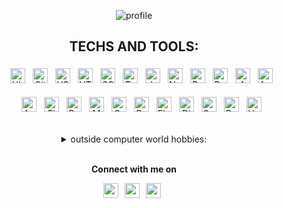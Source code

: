 <div align="center">

![profile](https://github.com/git-BR/git-BR/raw/master/icons/profileAnim.svg)

</div>

<div align="center">

## TECHS AND TOOLS:

</div>

<div align="center">
  
  <ol>
  
  <img alt="Ubuntu" style="margin:4px" height="24" src="https://raw.githubusercontent.com/git-BR/git-BR/master/icons/ubuntu.svg" />

  <img alt="GitHub" style="margin:4px" height="24" src="https://raw.githubusercontent.com/git-BR/git-BR/master/icons/github-icon.svg" />

  <img alt="VSCode" style="margin:4px" height="24" src="https://raw.githubusercontent.com/git-BR/git-BR/master/icons/visual-studio-code.svg" />

  <img alt="HTML5" style="margin:4px" height="24" src="https://raw.githubusercontent.com/git-BR/git-BR/master/icons/html-5.svg" />

  <img alt="CSS3" style="margin:4px" height="24" src="https://raw.githubusercontent.com/git-BR/git-BR/master/icons/css-3.svg" />

  <img alt="TypeScript" style="margin:4px" height="24" src="https://raw.githubusercontent.com/git-BR/git-BR/master/icons/typescript-icon.svg" />

  <img alt="Javascript" style="margin:4px" height="24" src="https://raw.githubusercontent.com/git-BR/git-BR/master/icons/javascript.svg" />

  <img alt="NodeJS" style="margin:4px" height="24" src="https://raw.githubusercontent.com/git-BR/git-BR/master/icons/nodejs-icon.svg" />

  <img alt="React" style="margin:4px" height="24" src="https://raw.githubusercontent.com/git-BR/git-BR/master/icons/react.svg" />

  <img alt="Docker" style="margin:4px" height="24" src="https://raw.githubusercontent.com/git-BR/git-BR/master/icons/docker-icon.svg" />

  <img alt="AWS" style="margin:4px" height="24" src="https://raw.githubusercontent.com/git-BR/git-BR/master/icons/aws.svg" />

  <img alt="Android" style="margin:4px" height="24" src="https://raw.githubusercontent.com/git-BR/git-BR/master/icons/android-icon.svg" />

  
  </ol>

  <ol>
  
  <img alt="AppStore" style="margin:4px" height="24" src="https://raw.githubusercontent.com/git-BR/git-BR/master/icons/apple-app-store.svg" />
  
  <img alt="Figma" style="margin:4px" height="24" src="https://raw.githubusercontent.com/git-BR/git-BR/master/icons/figma.svg" />
  
  <img alt="PostgreSQL" style="margin:4px" height="24" src="https://github.com/git-BR/git-BR/raw/master/icons/Postgresql_elephant.svg" />

  <img alt="MongoDB" style="margin:4px" height="24" src="https://github.com/git-BR/git-BR/raw/master/icons/MongoDB_Logo.svg" />

  <img alt="GraphQL" style="margin:4px" height="24" src="https://github.com/git-BR/git-BR/raw/master/icons/graphql.svg" />
  
  <img alt="Python" style="margin:4px" height="24" src="https://raw.githubusercontent.com/git-BR/git-BR/master/icons/python.svg" />
  
  <img alt="Flask" style="margin:4px" height="24" src="https://raw.githubusercontent.com/git-BR/git-BR/master/icons/flask.svg" />
  
  <img alt="Django" style="margin:4px" height="24" src="https://raw.githubusercontent.com/git-BR/git-BR/master/icons/django.svg" />
  
  <img alt="C++" style="margin:4px" height="24" src="https://raw.githubusercontent.com/git-BR/git-BR/master/icons/c-plusplus.svg" />

  <img alt="Rust" style="margin:4px" height="24" src="https://github.com/git-BR/git-BR/raw/master/icons/Rust_lang_logo.svg" />
  
  <img alt="Unreal" style="margin:4px" height="24" src="https://raw.githubusercontent.com/git-BR/git-BR/master/icons/Unreal_Engine_4_logo_and_wordmark.svg" />
  
  </ol>


</div>

<br>

<div align="center">
  
  <details>    
    <summary>outside computer world hobbies:</summary>
    
  <div align="left">

    * 📖 Reading mostly about Physics and AI
    * 🕹️ Gaming (and Game Development)
    * 🗣️ Learning German and French
    * 📽️ Movies
    * 🎸 Music
    * 🍻 Talking about new ideas to everything while enjoying a beer
    * 🖌️ Freehand drawing
    * 🥷🏻 Practice Wing Chun Kung Fu
    * 🔪 Cooking vegetarian food

  </div>

  </details>
  
  <br>
  
<strong>

Connect with me on <br> 

<a href="https://twitter.com/BrenoRocha_twt"><img height="24" src="https://raw.githubusercontent.com/git-BR/git-BR/master/icons/twitter.svg"></a>&nbsp;&nbsp; 
<a href="https://dev.to/brenorocha"><img height="24" src="https://raw.githubusercontent.com/git-BR/git-BR/master/icons/dev.svg"></a>&nbsp;&nbsp; 
<a href="https://br.linkedin.com/in/breno-rocha-dev"><img height="24" src="https://raw.githubusercontent.com/git-BR/git-BR/master/icons/LinkedIn-Icon-Square.svg"></a>&nbsp;&nbsp;

</strong>

</div>
